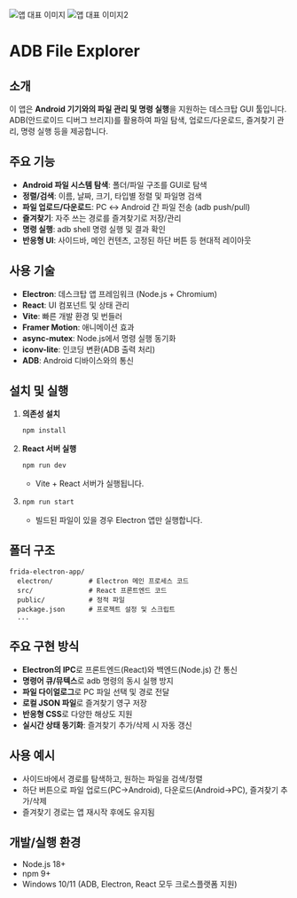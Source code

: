 ![앱 대표 이미지](./src/assert/image.webp)
![앱 대표 이미지2](./src/assert/image2.png)

# ADB File Explorer

## 소개

이 앱은 **Android 기기와의 파일 관리 및 명령 실행**을 지원하는 데스크탑 GUI 툴입니다.  
ADB(안드로이드 디버그 브리지)를 활용하여 파일 탐색, 업로드/다운로드, 즐겨찾기 관리, 명령 실행 등을 제공합니다.

## 주요 기능

- **Android 파일 시스템 탐색**: 폴더/파일 구조를 GUI로 탐색
- **정렬/검색**: 이름, 날짜, 크기, 타입별 정렬 및 파일명 검색
- **파일 업로드/다운로드**: PC ↔ Android 간 파일 전송 (adb push/pull)
- **즐겨찾기**: 자주 쓰는 경로를 즐겨찾기로 저장/관리
- **명령 실행**: adb shell 명령 실행 및 결과 확인
- **반응형 UI**: 사이드바, 메인 컨텐츠, 고정된 하단 버튼 등 현대적 레이아웃

## 사용 기술

- **Electron**: 데스크탑 앱 프레임워크 (Node.js + Chromium)
- **React**: UI 컴포넌트 및 상태 관리
- **Vite**: 빠른 개발 환경 및 번들러
- **Framer Motion**: 애니메이션 효과
- **async-mutex**: Node.js에서 명령 실행 동기화
- **iconv-lite**: 인코딩 변환(ADB 출력 처리)
- **ADB**: Android 디바이스와의 통신

## 설치 및 실행

1. **의존성 설치**
   ```bash
   npm install
   ```

2. **React 서버 실행**
   ```bash
   npm run dev
   ```
   - Vite + React 서버가 실행됩니다.

3. 
   ```bash
   npm run start
   ```
   - 빌드된 파일이 있을 경우 Electron 앱만 실행합니다.

## 폴더 구조

```
frida-electron-app/
  electron/         # Electron 메인 프로세스 코드
  src/              # React 프론트엔드 코드
  public/           # 정적 파일
  package.json      # 프로젝트 설정 및 스크립트
  ...
```

## 주요 구현 방식

- **Electron의 IPC**로 프론트엔드(React)와 백엔드(Node.js) 간 통신
- **명령어 큐/뮤텍스**로 adb 명령의 동시 실행 방지
- **파일 다이얼로그**로 PC 파일 선택 및 경로 전달
- **로컬 JSON 파일**로 즐겨찾기 영구 저장
- **반응형 CSS**로 다양한 해상도 지원
- **실시간 상태 동기화**: 즐겨찾기 추가/삭제 시 자동 갱신

## 사용 예시

- 사이드바에서 경로를 탐색하고, 원하는 파일을 검색/정렬
- 하단 버튼으로 파일 업로드(PC→Android), 다운로드(Android→PC), 즐겨찾기 추가/삭제
- 즐겨찾기 경로는 앱 재시작 후에도 유지됨

## 개발/실행 환경

- Node.js 18+
- npm 9+
- Windows 10/11 (ADB, Electron, React 모두 크로스플랫폼 지원)


